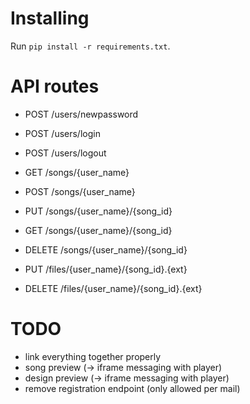 # Installing

Run `pip install -r requirements.txt`.

# API routes

- POST      /users/newpassword
- POST      /users/login
- POST      /users/logout

- GET       /songs/{user_name}
- POST      /songs/{user_name}
- PUT       /songs/{user_name}/{song_id}
- GET       /songs/{user_name}/{song_id}
- DELETE    /songs/{user_name}/{song_id}

- PUT       /files/{user_name}/{song_id}.{ext}
- DELETE    /files/{user_name}/{song_id}.{ext}

# TODO
- link everything together properly
- song preview (-> iframe messaging with player)
- design preview (-> iframe messaging with player)
- remove registration endpoint (only allowed per mail)